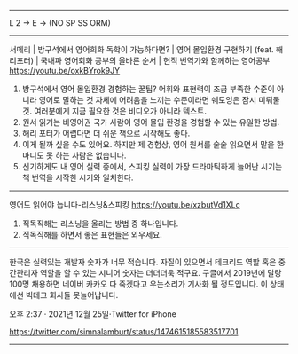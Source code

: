 <hr>

L 2 -> E -> (NO SP SS ORM)

<hr>

서메리 | 방구석에서 영어회화 독학이 가능하다면? | 영어 몰입환경 구현하기 (feat. 해리포터) | 국내파 영어회화 공부의 올바른 순서 | 현직 번역가와 함께하는 영어공부 https://youtu.be/oxkBYrok9JY

1. 방구석에서 영어 몰입환경 경험하는 꿀팁? 어휘와 표현력이 조금 부족한 수준이 아니라 영어로 말하는 것 자체에 어려움을 느끼는 수준이라면 쉐도잉은 잠시 미뤄둘 것. 여러분에게 지금 필요한 것은 비디오가 아니라 텍스트.
2. 원서 읽기는 비영어권 국가 사람이 영어 몰입 환경을 경험할 수 있는 유일한 방법.
3. 해리 포터가 어렵다면 더 쉬운 책으로 시작해도 좋다.
4. 이게 될까 싶을 수도 있어요. 하지만 제 경험상, 영어 원서를 술술 읽으면서 말을 한 마디도 못 하는 사람은 없습니다.
5. 신기하게도 내 영어 실력 중에서, 스피킹 실력이 가장 드라마틱하게 늘어난 시기는 책 번역을 시작한 시기와 일치한다.

<hr>

영어도 읽어야 늡니다-리스닝&스피킹 https://youtu.be/xzbutVd1XLc

1. 직독직해는 리스닝을 올리는 방법 중 하나입니다.
2. 직독직해를 하면서 좋은 표현들은 외우세요.

<hr>

한국은 실력있는 개발자 숫자가 너무 적습니다. 자질이 있으면서 테크리드 역할 혹은 중간관리자 역할을 할 수 있는 시니어 숫자는 더더더욱 적구요. 구글에서 2019년에 달랑 100명 채용하면 네이버 카카오 다 죽겠다고 우는소리가 기사화 될 정도입니다. 이 상태에선 빅테크 회사들 못늘어납니다.

오후 2:37 · 2021년 12월 25일·Twitter for iPhone

https://twitter.com/simnalamburt/status/1474615185583517701

<hr>